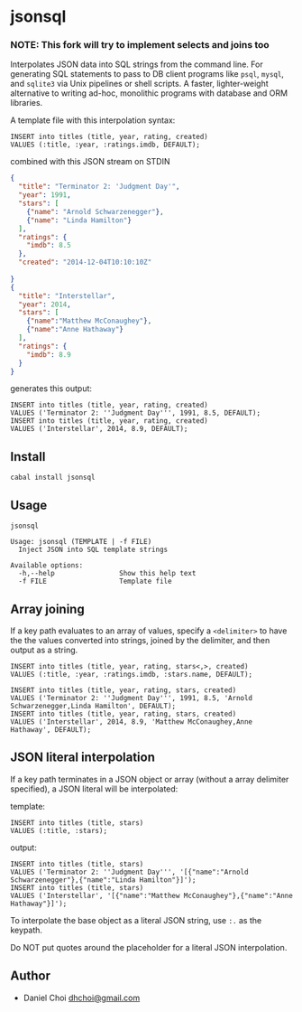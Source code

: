 # jsonsql
### NOTE: This fork will try to implement selects and joins too
Interpolates JSON data into SQL strings from the command line. For generating
SQL statements to pass to DB client programs like `psql`, `mysql`, and
`sqlite3` via Unix pipelines or shell scripts. A faster, lighter-weight
alternative to writing ad-hoc, monolithic programs with database and ORM
libraries. 

A template file with this interpolation syntax:

    INSERT into titles (title, year, rating, created) 
    VALUES (:title, :year, :ratings.imdb, DEFAULT);

combined with this JSON stream on STDIN

```json
{
  "title": "Terminator 2: 'Judgment Day'",
  "year": 1991,
  "stars": [
    {"name": "Arnold Schwarzenegger"},
    {"name": "Linda Hamilton"}
  ],
  "ratings": {
    "imdb": 8.5
  },
  "created": "2014-12-04T10:10:10Z"
  
}
{
  "title": "Interstellar",
  "year": 2014,
  "stars": [
    {"name":"Matthew McConaughey"},
    {"name":"Anne Hathaway"}
  ],
  "ratings": {
    "imdb": 8.9
  }
}
```

generates this output:

    INSERT into titles (title, year, rating, created)
    VALUES ('Terminator 2: ''Judgment Day''', 1991, 8.5, DEFAULT);
    INSERT into titles (title, year, rating, created)
    VALUES ('Interstellar', 2014, 8.9, DEFAULT);

## Install


    cabal install jsonsql


## Usage


```
jsonsql

Usage: jsonsql (TEMPLATE | -f FILE)
  Inject JSON into SQL template strings

Available options:
  -h,--help                Show this help text
  -f FILE                  Template file
```

## Array joining

If a key path evaluates to an array of values, specify a `<delimiter>` to have
the the values converted into strings, joined by the delimiter, and then
output as a string. 

```
INSERT into titles (title, year, rating, stars<,>, created) 
VALUES (:title, :year, :ratings.imdb, :stars.name, DEFAULT);
```

```
INSERT into titles (title, year, rating, stars, created)
VALUES ('Terminator 2: ''Judgment Day''', 1991, 8.5, 'Arnold Schwarzenegger,Linda Hamilton', DEFAULT);
INSERT into titles (title, year, rating, stars, created)
VALUES ('Interstellar', 2014, 8.9, 'Matthew McConaughey,Anne Hathaway', DEFAULT);
```

## JSON literal interpolation

If a key path terminates in a JSON object or array (without a array delimiter
specified), a JSON literal will be interpolated:

template:
```
INSERT into titles (title, stars) 
VALUES (:title, :stars);
```

output:
```
INSERT into titles (title, stars)
VALUES ('Terminator 2: ''Judgment Day''', '[{"name":"Arnold Schwarzenegger"},{"name":"Linda Hamilton"}]');
INSERT into titles (title, stars) 
VALUES ('Interstellar', '[{"name":"Matthew McConaughey"},{"name":"Anne Hathaway"}]');
```

To interpolate the base object as a literal JSON string, use `:.` as the keypath.

Do NOT put quotes around the placeholder for a literal JSON interpolation.


## Author

* Daniel Choi <dhchoi@gmail.com>

